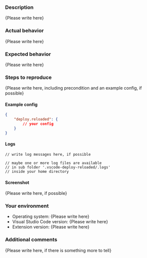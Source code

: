 
### Description

{Please write here}

### Actual behavior

{Please write here}

### Expected behavior

{Please write here}

### Steps to reproduce

{Please write here, including precondition and an example config, if possible}

#### Example config

```json
{
    "deploy.reloaded": {
        // your config
    }
}
```

#### Logs

```
// write log messages here, if possible

// maybe one or more log files are available
// in sub folder '.vscode-deploy-reloaded/.logs'
// inside your home directory
```

#### Screenshot

{Please write here, if possible}

### Your environment

- Operating system: {Please write here}
- Visual Studio Code version: {Please write here}
- Extension version: {Please write here}

### Additional comments

{Please write here, if there is something more to tell}
